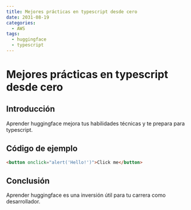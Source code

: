 ```yaml
---
title: Mejores prácticas en typescript desde cero
date: 2031-08-19
categories:
  - AWS
tags:
  - huggingface
  - typescript
---
```


# Mejores prácticas en typescript desde cero

## Introducción

Aprender huggingface mejora tus habilidades técnicas y te prepara para typescript.

## Código de ejemplo

```html
<button onclick="alert('Hello!')">Click me</button>
```

## Conclusión

Aprender huggingface es una inversión útil para tu carrera como desarrollador.